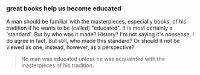 ### great books help us become educated

A man should be familiar with the masterpieces, especially books, of his tradition if he wants to be (called) "educated".
It is most certainly a 'standard'. But by who was it made? History? I'm not saying it's nonsense, I do agree in fact. But still, who made this standard? Or should it not be viewed as one, instead, however, as a perspective?

> No man was educated unless he was acquainted with the masterpieces of his tradition.
